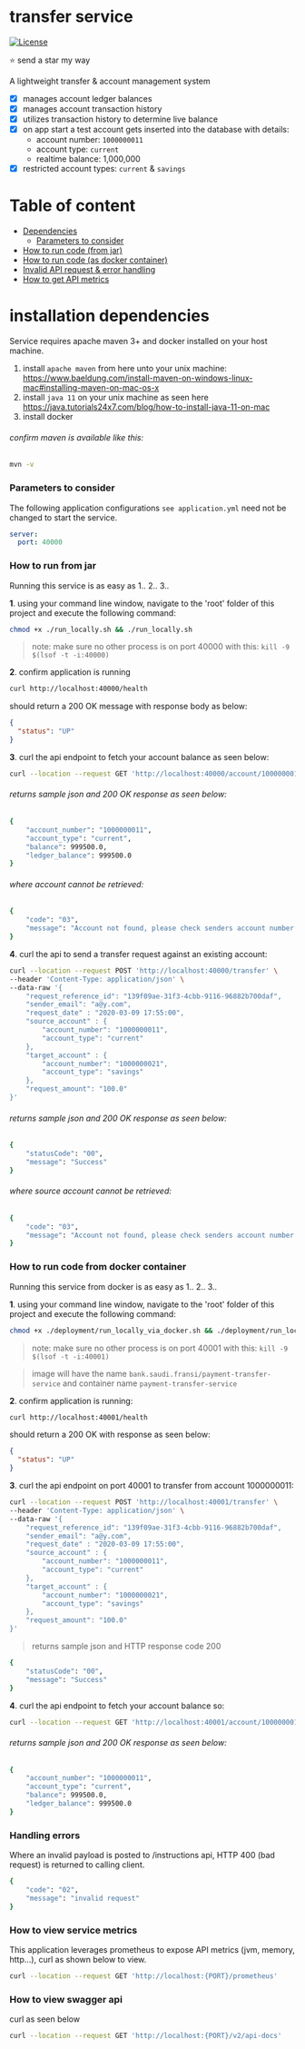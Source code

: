 # transfer service

[![License](https://img.shields.io/badge/License-Apache%202.0-blue.svg)](https://opensource.org/licenses/Apache-2.0)

:star: send a star my way

A lightweight transfer & account management system

* [x] manages account ledger balances
* [x] manages account transaction history 
* [x] utilizes transaction history to determine live balance 
* [x] on app start a test account gets inserted into the database with details:
  * account number: `1000000011`
  * account type: `current`
  * realtime balance: 1,000,000
* [x] restricted account types: `current` & `savings`

# Table of content

- [Dependencies](#installation-dependencies)
    - [Parameters to consider](#parameters-to-consider)
- [How to run code (from jar)](#how-to-run-from-jar)
- [How to run code (as docker container)](#how-to-run-code-from-docker-container)
- [Invalid API request & error handling](#handling-errors)
- [How to get API metrics](#how-to-view-service-metrics)

# installation dependencies

Service requires apache maven 3+ and docker installed on your host machine.

1. install `apache maven` from here unto your unix machine: https://www.baeldung.com/install-maven-on-windows-linux-mac#installing-maven-on-mac-os-x
2. install `java 11` on your unix machine as seen here https://java.tutorials24x7.com/blog/how-to-install-java-11-on-mac
3. install docker

###### confirm maven is available like this:

```bash
mvn -v
```


### Parameters to consider

The following application configurations `see application.yml` need not be changed to start the service.

```yaml
server:
  port: 40000
```

### How to run from jar

Running this service is as easy as 1.. 2.. 3..

**1**. using your command line window, navigate to the 'root' folder of this project and execute the following command:

```bash
chmod +x ./run_locally.sh && ./run_locally.sh
```
> note: make sure no other process is on port 40000 with this: `kill -9 $(lsof -t -i:40000)`

**2**. confirm application is running

```bash
curl http://localhost:40000/health
```

should return a 200 OK message with response body as below:

```json
{
  "status": "UP"
}
```

**3**. curl the api endpoint to fetch your account balance as seen below:

```bash
curl --location --request GET 'http://localhost:40000/account/1000000011/type/current'
```

###### returns sample json and 200 OK response as seen below:

```bash
{
    "account_number": "1000000011",
    "account_type": "current",
    "balance": 999500.0,
    "ledger_balance": 999500.0
}
```

###### where account cannot be retrieved:

```bash
{
    "code": "03",
    "message": "Account not found, please check senders account number or account type"
}
```

**4**. curl the api to send a transfer request against an existing account:

```bash
curl --location --request POST 'http://localhost:40000/transfer' \
--header 'Content-Type: application/json' \
--data-raw '{
    "request_reference_id": "139f09ae-31f3-4cbb-9116-96882b700daf",
    "sender_email": "a@y.com",
    "request_date" : "2020-03-09 17:55:00",
    "source_account" : {
        "account_number": "1000000011",
        "account_type": "current"
    },
    "target_account" : {
        "account_number": "1000000021",
        "account_type": "savings"
    },
    "request_amount": "100.0"
}'
```

###### returns sample json and 200 OK response as seen below:

```bash
{
    "statusCode": "00",
    "message": "Success"
}
```

###### where source account cannot be retrieved:

```bash
{
    "code": "03",
    "message": "Account not found, please check senders account number or account type"
}
```

### How to run code from docker container

Running this service from docker is as easy as 1.. 2.. 3..

**1**. using your command line window, navigate to the 'root' folder of this project and execute the following command:

```bash
chmod +x ./deployment/run_locally_via_docker.sh && ./deployment/run_locally_via_docker.sh
```
> note: make sure no other process is on port 40001 with this: `kill -9 $(lsof -t -i:40001)`

> image will have the name `bank.saudi.fransi/payment-transfer-service` and container name `payment-transfer-service`

**2**. confirm application is running:

```bash
curl http://localhost:40001/health
```

should return a 200 OK with response as seen below:

```json
{
  "status": "UP"
}
```

**3**. curl the api endpoint on port 40001 to transfer from account 1000000011:

```bash
curl --location --request POST 'http://localhost:40001/transfer' \
--header 'Content-Type: application/json' \
--data-raw '{
    "request_reference_id": "139f09ae-31f3-4cbb-9116-96882b700daf",
    "sender_email": "a@y.com",
    "request_date" : "2020-03-09 17:55:00",
    "source_account" : {
        "account_number": "1000000011",
        "account_type": "current"
    },
    "target_account" : {
        "account_number": "1000000021",
        "account_type": "savings"
    },
    "request_amount": "100.0"
}'
```

> returns sample json and HTTP response code 200

```bash
{
    "statusCode": "00",
    "message": "Success"
}
```

**4**. curl the api endpoint to fetch your account balance so:

```bash
curl --location --request GET 'http://localhost:40001/account/1000000011/type/current'
```

###### returns sample json and 200 OK response as seen below:

```bash
{
    "account_number": "1000000011",
    "account_type": "current",
    "balance": 999500.0,
    "ledger_balance": 999500.0
}
```

### Handling errors

Where an invalid payload is posted to /instructions api, HTTP 400 (bad request) is returned to calling client.

```bash
{
    "code": "02",
    "message": "invalid request"
}
```

### How to view service metrics

This application leverages prometheus to expose API metrics (jvm, memory, http...), curl as shown below to view.

```bash
curl --location --request GET 'http://localhost:{PORT}/prometheus'
```

### How to view swagger api

curl as seen below

```bash
curl --location --request GET 'http://localhost:{PORT}/v2/api-docs'
```